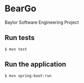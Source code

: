 # BearGo

Baylor Software Engineering Project

## Run tests

```
$ mvn test
```

## Run the application

```
$ mvn spring-boot:run
```
